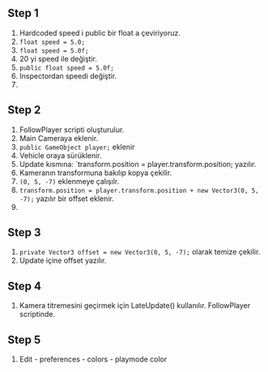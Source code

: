 ## Step 1
1. Hardcoded speed i public bir float a çeviriyoruz.
2. `float speed = 5.0;`
3. `float speed = 5.0f;`
4. 20 yi speed ile değiştir.
6. `public float speed = 5.0f;`
7. Inspectordan speedi değiştir.
8. 

## Step 2
1. FollowPlayer scripti oluşturulur.
2. Main Cameraya eklenir.
3. `public GameObject player;` eklenir
4. Vehicle oraya sürüklenir.
5. Update kısmına: `transform.position = player.transform.position; yazılır.
6. Kameranın transformuna bakılıp kopya çekilir.
7. `(0, 5, -7)` eklenmeye çalışılr.
8. `transform.position = player.transform.position + new Vector3(0, 5, -7);` yazılır bir offset eklenir.
9. 

## Step 3
1. `private Vector3 offset = new Vector3(0, 5, -7);` olarak temize çekilir.
2. Update içine offset yazılır.

## Step 4
1. Kamera titremesini geçirmek için LateUpdate() kullanılır. FollowPlayer scriptinde.

## Step 5
1. Edit - preferences - colors - playmode color
